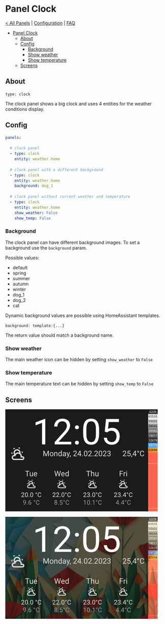 # Panel Clock

[< All Panels](README.md) | [Configuration](../Config.md) | [FAQ](../FAQ.md)

- [Panel Clock](#panel-clock)
  - [About](#about)
  - [Config](#config)
    - [Background](#background)
    - [Show weather](#show-weather)
    - [Show temperature](#show-temperature)
  - [Screens](#screens)

## About

`type: clock`

The clock panel shows a big clock and uses 4 entities for the weather conditions display.

## Config

```yaml
panels:

  # clock panel
  - type: clock
    entity: weather.home

  # clock panel with a different background
  - type: clock
    entity: weather.home
    background: dog_1

  # clock panel without current weather and temperature
  - type: clock
    entity: weather.home
    show_weather: False
    show_temp: False
```

### Background

The clock panel can have different background images. To set a background use the `background` param.

Possible values:

- default
- spring
- summer
- autumn
- winter
- dog_1
- dog_2
- cat

Dynamic background values are possible using HomeAssistant templates.

`background: template:{...}`

The return value should match a background name.

### Show weather

The main weather icon can be hidden by setting `show_weather` to `False`

### Show temperature

The main temperature text can be hidden by setting `show_temp` to `False`

## Screens

![Panel Clock](../assets/panel_clock.png)

![Panel Clock Background](../assets/panel_clock_background.png)
